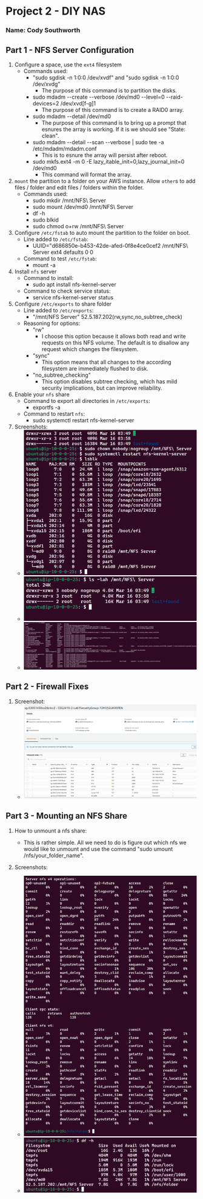 # Project 2 - DIY NAS

### Name: Cody Southworth

## Part 1 - NFS Server Configuration

1. Configure a space, use the `ext4` filesystem
    - Commands used:
        - "sudo sgdisk -n 1:0:0 /dev/xvdf" and "sudo sgdisk -n 1:0:0 /dev/xvdg"
            - The purpose of this command is to partition the disks. 
        - sudo mdadm --create --verbose /dev/md0 --level=0 --raid-devices=2 /dev/xvd[f-g]1
            - The purpose of this command is to create a RAID0 array. 
        - sudo mdadm --detail /dev/md0
            - The purpose of this command is to bring up a prompt that esnures the array is working. If it is we should see "State: clean". 
        - sudo mdadm --detail --scan --verbose | sudo tee -a /etc/mdadm/mdadm.conf
            - This is to esnure the array will persist after reboot. 
        - sudo mkfs.ext4 -m 0 -E lazy_itable_init=0,lazy_journal_init=0 /dev/md0
            - This command will format the array.
2. `mount` the partition to a folder on your AWS instance.  Allow `other`s to add files / folder and edit files / folders within the folder.
    - Commands used:
        - sudo mkdir /mnt/NFS\ Server
        - sudo mount /dev/md0 /mnt/NFS\ Server
        - df -h
        - sudo blkid
        - sudo chmod o+rw /mnt/NFS\ Server
3. Configure `/etc/fstab` to auto mount the partition to the folder on boot.
    - Line added to `/etc/fstab`:
        - UUID="d686850e-b453-42de-afed-0f8e4ce0cef2 /mnt/NFS\ Server ext4 defaults 0 0
    - Command to test `/etc/fstab`:
        - mount -a
4. Install `nfs` server 
    - Command to install:
        - sudo apt install nfs-kernel-server
    - Command to check service status:
        - service nfs-kernel-server status
5. Configure `/etc/exports` to share folder
    - Line added to `/etc/exports`:
        - "/mnt/NFS Server" 52.5.187.202(rw,sync,no_subtree_check)
    - Reasoning for options:
        - "rw"
            - I choose this option because it allows both read and write requests on this NFS volume. The default is to disallow any request which changes the filesystem.
        - "sync"
            - This option means that all changes to the according filesystem are immediately flushed to disk.
        - "no_subtree_checking"
            - This option disables subtree checking, which has mild security implications, but can improve reliability.
6. Enable your `nfs` share
    - Command to export all directories in `/etc/exports`:
        - exportfs -a 
    - Command to restart `nfs`:
        - sudo systemctl restart nfs-kernel-server
7. Screenshots:
    - ![My Image](Screenshots/BlockDevices.png)
    - ![My Image](Screenshots/PermissionsShareableFolder.png)
    - ![My Image](Screenshots/FoldersShared.png)

## Part 2 - Firewall Fixes

1. Screenshot:
    - ![My Image](Screenshots/InboundRules.png)

## Part 3 - Mounting an NFS Share

1. How to unmount a nfs share:
    - This is rather simple. All we need to do is figure out which nfs we would like to unmount and use the command "sudo umount /nfs/your_folder_name". 

2. Screenshots:
    - ![My Image](Screenshots/ClientNFS.png)
    - ![My Image](Screenshots/NFSMount.png)
